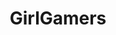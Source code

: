 ---
title: GirlGamers
crosslinks:
- ggoverwatch
- Overwatch
- gatekeeping
- gaymers
- patientgamers
- dragonage
- Gamingcirclejerk
- gaming
- Guildwars2
- transgamers
- DotA2
- pcmasterrace
- SuggestALaptop
- guildrecruitment
- localmultiplayergames
- armoredwomen
- Eve
- KotakuInAction
- xxfitness
---